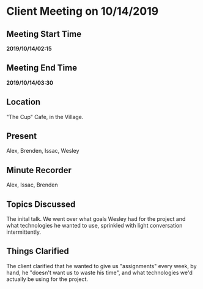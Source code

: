# Client Meeting on 10/14/2019

## Meeting Start Time

**2019/10/14/02:15**

## Meeting End Time

**2019/10/14/03:30**

## Location

"The Cup" Cafe, in the Village.

## Present

Alex, Brenden, Issac, Wesley

## Minute Recorder

Alex, Issac, Brenden

## Topics Discussed

The inital talk. We went over what goals Wesley had for the project and what technologies he wanted to use, sprinkled with light conversation intermittently.

## Things Clarified

The client clarified that he wanted to give us "assignments" every week, by hand, he "doesn't want us to waste his time", and what technologies we'd actually be using for the project.
